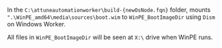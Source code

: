 In the `C:\attuneautomationworker\build-{newOsNode.fqn}` folder, mounts `".\WinPE_amd64\media\sources\boot.wim` to `WinPE_BootImageDir` using `Dism` on Windows Worker.

All files in `WinPE_BootImageDir` will be seen at `X:\` drive when WinPE runs.